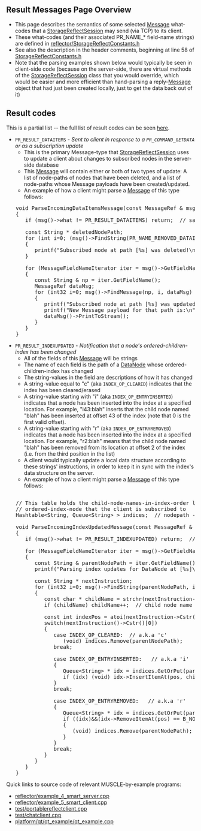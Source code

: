 ## Result Messages Page Overview

* This page describes the semantics of some selected [Message](https://public.msli.com/lcs/muscle/html/classmuscle_1_1Message.html) what-codes that a [StorageReflectSession](https://public.msli.com/lcs/muscle/html/classmuscle_1_1StorageReflectSession.html) may send (via TCP) to its client.
* These what-codes (and their associated PR_NAME_* field-name strings) are defined in [reflector/StorageReflectConstants.h](https://public.msli.com/lcs/muscle/html/StorageReflectConstants_8h.html)
* See also the description in the header comments, beginning at line 58 of [StorageReflectConstants.h](https://public.msli.com/lcs/muscle/html/StorageReflectConstants_8h_source.html)
* Note that the parsing examples shown below would typically be seen in client-side code (because on the server-side, there are virtual methods of the [StorageReflectSession](https://public.msli.com/lcs/muscle/html/classmuscle_1_1StorageReflectSession.html) class that you would override, which would be easier and more efficient than hand-parsing a reply-[Message](https://public.msli.com/lcs/muscle/html/classmuscle_1_1Message.html) object that had just been created locally, just to get the data back out of it)

## Result codes

This is a partial list -- the full list of result codes can be seen [here](https://public.msli.com/lcs/muscle/html/StorageReflectConstants_8h.html#a385c44f6fb256e5716a2302a5b940388ac85a30ca3ed035e4f43ed315597553fc).

- `PR_RESULT_DATAITEMS` - *Sent to client in response to a `PR_COMMAND_GETDATA` or as a subscription update*
    - This is the primary Message-type that [StorageReflectSession](https://public.msli.com/lcs/muscle/html/classmuscle_1_1StorageReflectSession.html) uses to update a client about changes to subscribed nodes in the server-side database
    - This [Message](https://public.msli.com/lcs/muscle/html/classmuscle_1_1Message.html) will contain either or both of two types of update:  A list of node-paths of nodes that have been deleted, and a list of node-paths whose Message payloads have been created/updated.
    - An example of how a client might parse a [Message](https://public.msli.com/lcs/muscle/html/classmuscle_1_1Message.html) of this type follows:

<pre>
   void ParseIncomingDataItemsMessage(const MessageRef & msg)
   {
      if (msg()->what != PR_RESULT_DATAITEMS) return;  // sanity check

      const String * deletedNodePath;
      for (int i=0; (msg()->FindString(PR_NAME_REMOVED_DATAITEMS, i, &deletedNodePath) == B_NO_ERROR); i++)
      {
         printf("Subscribed node at path [%s] was deleted!\n", deletedNodePath->Cstr());
      }

      for (MessageFieldNameIterator iter = msg()->GetFieldNameIterator(B_MESSAGE_TYPE); iter.HasData(); iter++)
      {
         const String & np = iter.GetFieldName();
         MessageRef dataMsg;
         for (int32 i=0; msg()->FindMessage(np, i, dataMsg) == B_NO_ERROR; i++)
         {
            printf("Subscribed node at path [%s] was updated!\n", np());
            printf("New Message payload for that path is:\n");
            dataMsg()->PrintToStream();
         }
      }
   }
</pre>

- `PR_RESULT_INDEXUPDATED` - *Notification that a node's ordered-children-index has been changed*
    - All of the fields of this [Message](https://public.msli.com/lcs/muscle/html/classmuscle_1_1Message.html) will be strings
    - The name of each field is the path of a [DataNode](https://public.msli.com/lcs/muscle/html/classmuscle_1_1DataNode.html) whose ordered-children-index has changed
    - The string-values in the field are descriptions of how it has changed
    - A string-value equal to "c" (aka `INDEX_OP_CLEARED`) indicates that the index has been cleared/erased
    - A string-value starting with "i" (aka `INDEX_OP_ENTRYINSERTED`) indicates that a node has been inserted into the index at a specified location.  For example, "i43:blah" inserts that the child node named "blah" has been inserted at offset 43 of the index (note that 0 is the first valid offset).
    - A string-value starting with "r" (aka `INDEX_OP_ENTRYREMOVED`) indicates that a node has been inserted into the index at a specified location.  For example, "r2:blah" means that the child node named "blah" has been removed from its location at offset 2 of the index (i.e. from the third position in the list)
    - A client would typically update a local data structure according to these strings' instructions, in order to keep it in sync with the index's data structure on the server.
    - An example of how a client might parse a [Message](https://public.msli.com/lcs/muscle/html/classmuscle_1_1Message.html) of this type follows:

<pre>  
   // This table holds the child-node-names-in-index-order list for each 
   // ordered-index-node that the client is subscribed to
   Hashtable&lt;String, Queue&lt;String&gt; &gt; indices;  // nodepath -> index

   void ParseIncomingIndexUpdatedMessage(const MessageRef & msg)
   {
      if (msg()->what != PR_RESULT_INDEXUPDATED) return;  // sanity check

      for (MessageFieldNameIterator iter = msg()->GetFieldNameIterator(B_STRING_TYPE); iter.HasData(); iter++)
      {
         const String & parentNodePath = iter.GetFieldName();
         printf("Parsing index updates for DataNode at [%s]\n", parentNodePath());

         const String * nextInstruction;
         for (int32 i=0; msg()->FindString(parentNodePath, i, nextInstruction) == B_NO_ERROR; i++)
         {
            const char * childName = strchr(nextInstruction->Cstr(), ':');
            if (childName) childName++;  // child node name starts after the colon

            const int indexPos = atoi(nextInstruction->Cstr()+1);
            switch(nextInstruction()->Cstr()[0])
            {
               case INDEX_OP_CLEARED:  // a.k.a 'c'
                  (void) indices.Remove(parentNodePath);
               break;

               case INDEX_OP_ENTRYINSERTED:   // a.k.a 'i'
               {
                  Queue&lt;String&gt; * idx = indices.GetOrPut(parentNodePath);
                  if (idx) (void) idx->InsertItemAt(pos, childName);
               }
               break;
 
               case INDEX_OP_ENTRYREMOVED:   // a.k.a 'r'
               {
                  Queue&lt;String&gt; * idx = indices.GetOrPut(parentNodePath);
                  if ((idx)&&(idx->RemoveItemAt(pos) == B_NO_ERROR)&&(idx->IsEmpty()))
                  {
                     (void) indices.Remove(parentNodePath);
                  }
               }
               break;
            } 
         }
      }
   }
</pre>

Quick links to source code of relevant MUSCLE-by-example programs:

* [reflector/example_4_smart_server.cpp](https://public.msli.com/lcs/muscle/muscle/html/muscle-by-example/examples/reflector/example_4_smart_server.cpp)
* [reflector/example_5_smart_client.cpp](https://public.msli.com/lcs/muscle/muscle/html/muscle-by-example/examples/reflector/example_5_smart_client.cpp)
* [test/portablereflectclient.cpp](https://public.msli.com/lcs/muscle/muscle/test/portablereflectclient.cpp)
* [test/chatclient.cpp](https://public.msli.com/lcs/muscle/muscle/test/chatclient.cpp)
* [platform/qt/qt_example/qt_example.cpp](https://public.msli.com/lcs/muscle/muscle/platform/qt/qt_example/qt_example.cpp)
